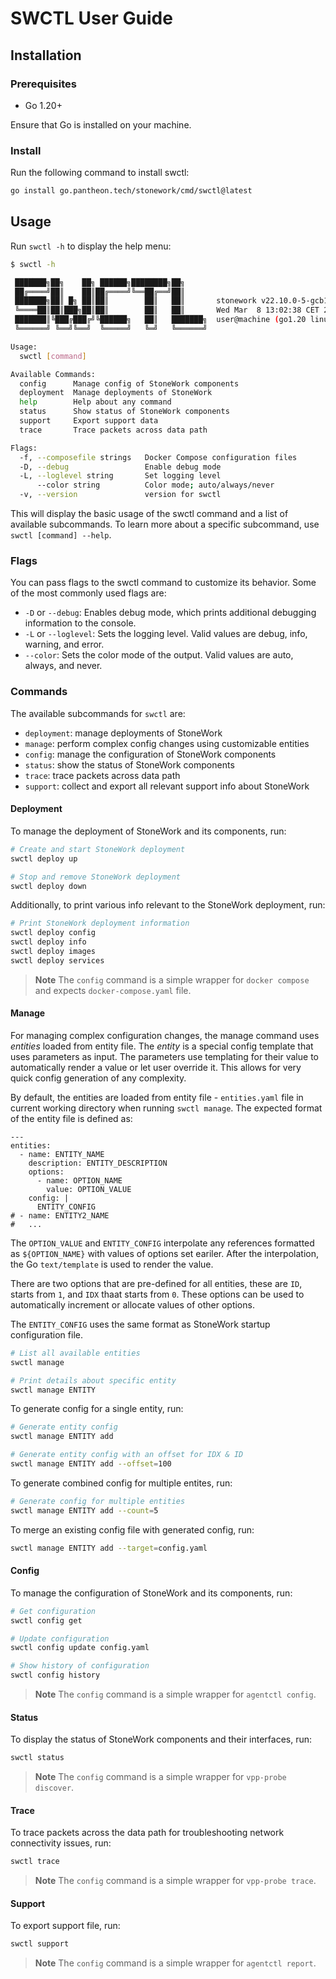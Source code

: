 # SWCTL User Guide

## Installation

### Prerequisites

- Go 1.20+

Ensure that Go is installed on your machine.

### Install

Run the following command to install swctl:

```bash
go install go.pantheon.tech/stonework/cmd/swctl@latest
```

## Usage

Run `swctl -h` to display the help menu:

```bash
$ swctl -h                                                                 

 ███████╗██╗    ██╗ ██████╗████████╗██╗     
 ██╔════╝██║    ██║██╔════╝╚══██╔══╝██║     
 ███████╗██║ █╗ ██║██║        ██║   ██║       stonework v22.10.0-5-gcb14aa9-dirty
 ╚════██║██║███╗██║██║        ██║   ██║       Wed Mar  8 13:02:38 CET 2023 (just now)
 ███████║╚███╔███╔╝╚██████╗   ██║   ███████╗  user@machine (go1.20 linux/amd64)
 ╚══════╝ ╚══╝╚══╝  ╚═════╝   ╚═╝   ╚══════╝

Usage:
  swctl [command]

Available Commands:
  config      Manage config of StoneWork components
  deployment  Manage deployments of StoneWork
  help        Help about any command
  status      Show status of StoneWork components
  support     Export support data
  trace       Trace packets across data path

Flags:
  -f, --composefile strings   Docker Compose configuration files
  -D, --debug                 Enable debug mode
  -L, --loglevel string       Set logging level
      --color string          Color mode; auto/always/never
  -v, --version               version for swctl
```

This will display the basic usage of the swctl command and a list of available 
subcommands. To learn more about a specific subcommand, use `swctl [command] --help`.

### Flags

You can pass flags to the swctl command to customize its behavior. Some of the 
most commonly used flags are:

* `-D` or `--debug`: Enables debug mode, which prints additional debugging information to the console.
* `-L` or `--loglevel`: Sets the logging level. Valid values are debug, info, warning, and error.
* `--color`: Sets the color mode of the output. Valid values are auto, always, and never.

### Commands

The available subcommands for `swctl` are:

* `deployment`: manage deployments of StoneWork
* `manage`: perform complex config changes using customizable entities 
* `config`: manage the configuration of StoneWork components
* `status`: show the status of StoneWork components
* `trace`: trace packets across data path
* `support`: collect and export all relevant support info about StoneWork

#### Deployment

To manage the deployment of StoneWork and its components, run:

```bash
# Create and start StoneWork deployment
swctl deploy up

# Stop and remove StoneWork deployment
swctl deploy down
```

Additionally, to print various info relevant to the StoneWork deployment, run:

```bash
# Print StoneWork deployment information
swctl deploy config
swctl deploy info
swctl deploy images
swctl deploy services
```

> **Note**
> The `config` command is a simple wrapper for `docker compose` and expects `docker-compose.yaml` file.

#### Manage

For managing complex configuration changes, the manage command uses _entities_ loaded from entity file. The _entity_ is a special config template that uses parameters as input. The parameters use templating for their value to automatically render a value or let user override it. This allows for very quick 
config generation of any complexity.

By default, the entities are loaded from entity file - `entities.yaml` file in current working directory when running `swctl manage`. The expected format of the entity file is defined as:

```
---
entities:
  - name: ENTITY_NAME
    description: ENTITY_DESCRIPTION
    options:
      - name: OPTION_NAME
        value: OPTION_VALUE
    config: |
      ENTITY_CONFIG
# - name: ENTITY2_NAME
#   ...     
```

The `OPTION_VALUE` and `ENTITY_CONFIG` interpolate any references formatted as `${OPTION_NAME}` with values of options set eariler. After the interpolation, the Go `text/template` is used to render the value.

There are two options that are pre-defined for all entities, these are `ID`, starts from `1`, and `IDX` thaat starts from `0`. These options can be used to automatically increment or allocate values of other options.

The `ENTITY_CONFIG` uses the same format as StoneWork startup configuration file.

```bash
# List all available entities
swctl manage

# Print details about specific entity
swctl manage ENTITY
```

To generate config for a single entity, run:

```bash
# Generate entity config
swctl manage ENTITY add

# Generate entity config with an offset for IDX & ID
swctl manage ENTITY add --offset=100 
```

To generate combined config for multiple entites, run:

```bash
# Generate config for multiple entities
swctl manage ENTITY add --count=5
```

To merge an existing config file with generated config, run:

```bash
swctl manage ENTITY add --target=config.yaml
```

#### Config

To manage the configuration of StoneWork and its components, run:

```bash
# Get configuration
swctl config get

# Update configuration
swctl config update config.yaml

# Show history of configuration
swctl config history
```

> **Note**
> The `config` command is a simple wrapper for `agentctl config`.

#### Status

To display the status of StoneWork components and their interfaces, run:

```bash
swctl status
```

> **Note**
> The `config` command is a simple wrapper for `vpp-probe discover`.

#### Trace

To trace packets across the data path for troubleshooting network connectivity 
issues, run:

```bash
swctl trace
```

> **Note**
> The `config` command is a simple wrapper for `vpp-probe trace`.

#### Support

To export support file, run:

```bash
swctl support
```

> **Note**
> The `config` command is a simple wrapper for `agentctl report`.

